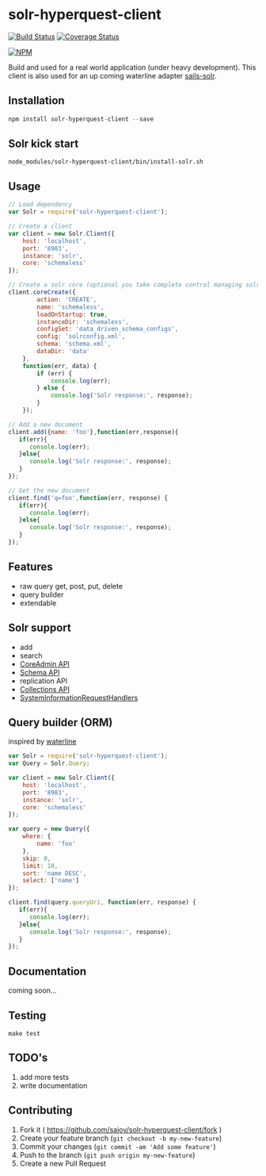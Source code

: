 # solr-hyperquest-client

[![Build Status](https://travis-ci.org/sajov/solr-hyperquest-client.svg?branch=master)](https://travis-ci.org/sajov/solr-hyperquest-client)
[![Coverage Status](https://coveralls.io/repos/sajov/solr-hyperquest-client/badge.svg?branch=master&service=github)](https://coveralls.io/github/sajov/solr-hyperquest-client?branch=master)

[![NPM](https://nodei.co/npm/solr-hyperquest-client.png?downloads=true&stars=true)](https://nodei.co/npm/solr-hyperquest-client/)

Build and used for a real world application (under heavy development).
This client is also used for an up coming waterline adapter [sails-solr](https://github.com/sajov/sails-solr).

## Installation
```js
npm install solr-hyperquest-client --save
```

## Solr kick start
```
node_modules/solr-hyperquest-client/bin/install-solr.sh
```

## Usage
```js
// Load dependency
var Solr = require('solr-hyperquest-client');

// Create a client
var client = new Solr.Client({
    host: 'localhost',
    port: '8983',
    instance: 'solr',
    core: 'schemaless'
});

// Create a solr core (optional you take complete control managing solr)
client.coreCreate({
        action: 'CREATE',
        name: 'schemaless',
        loadOnStartup: true,
        instanceDir: 'schemaless',
        configSet: 'data_driven_schema_configs',
        config: 'solrconfig.xml',
        schema: 'schema.xml',
        dataDir: 'data'
    },
    function(err, data) {
        if (err) {
            console.log(err);
        } else {
            console.log('Solr response:', response);
        }
    });

// Add a new document
client.add({name: 'foo'},function(err,response){
   if(err){
      console.log(err);
   }else{
      console.log('Solr response:', response);
   }
});

// Get the new document
client.find('q=foo',function(err, response) {
   if(err){
      console.log(err);
   }else{
      console.log('Solr response:', response);
   }
});
```

## Features
- raw query get, post, put, delete
- query builder
- extendable

## Solr support
- add
- search
- [CoreAdmin API](https://cwiki.apache.org/confluence/display/solr/CoreAdmin+API)
- [Schema API](https://cwiki.apache.org/confluence/display/solr/Schema+API)
- replication API
- [Collections API](https://cwiki.apache.org/confluence/display/solr/Collections+API)
- [SystemInformationRequestHandlers](https://wiki.apache.org/solr/SystemInformationRequestHandlers)

## Query builder (ORM)
inspired by [waterline](https://github.com/balderdashy/waterline-docs/blob/master/queries/query-language.md#query-language-basics)

```js
var Solr = require('solr-hyperquest-client');
var Query = Solr.Query;

var client = new Solr.Client({
    host: 'localhost',
    port: '8983',
    instance: 'solr',
    core: 'schemaless'
});

var query = new Query({
    where: {
        name: 'foo'
    },
    skip: 0,
    limit: 10,
    sort: 'name DESC',
    select: ['name']
});

client.find(query.queryUri, function(err, response) {
   if(err){
      console.log(err);
   }else{
      console.log('Solr response:', response);
   }
});
```


## Documentation
coming soon... 

## Testing
```
make test
```

## TODO's
1. add more tests
2. write documentation

## Contributing
1. Fork it ( https://github.com/sajov/solr-hyperquest-client/fork )
2. Create your feature branch (`git checkout -b my-new-feature`)
3. Commit your changes (`git commit -am 'Add some feature'`)
4. Push to the branch (`git push origin my-new-feature`)
5. Create a new Pull Request